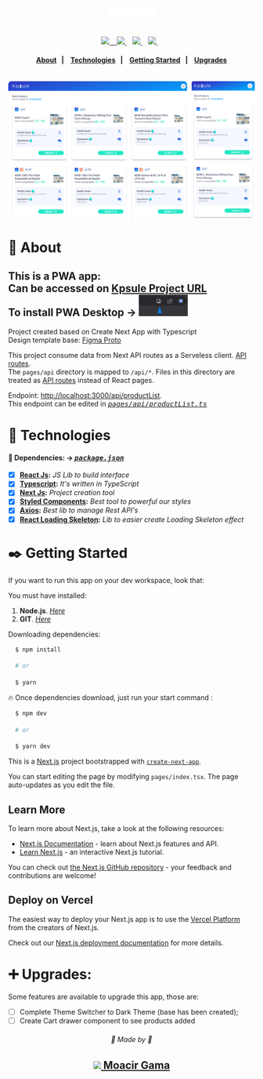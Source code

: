 <h1 align=center>
  <img src="public/images/logo-icon.svg" width=100  />
</h1>

<div align="center" style="margin-top: 30px;">  
    <a href="https://pt-br.reactjs.org/docs/getting-started.html" target="_blank"  rel="noopener noreferrer">
        <img src="https://img.shields.io/badge/react-%2320232a.svg?style=for-the-badge&logo=react&logoColor=%2361DAFB" height="26" 
    </a> &nbsp;&nbsp;
    <a href="https://nextjs.org/docs/getting-started" target="_blank"  rel="noopener noreferrer" >
        <img src="https://img.shields.io/badge/Next-black?style=for-the-badge&logo=next.js&logoColor=white" height="25"/>
    </a>&nbsp;&nbsp;
     <a href="https://www.typescriptlang.org/" target="_blank"  rel="noopener noreferrer" >
        <img src="https://img.shields.io/badge/typescript-%23007ACC.svg?style=for-the-badge&logo=typescript&logoColor=white" height="25"/>
    </a>&nbsp;&nbsp;
     <a href="https://styled-components.com/" target="_blank"  rel="noopener noreferrer" >
        <img src="https://img.shields.io/badge/styled--components-DB7093?style=for-the-badge&logo=styled-components&logoColor=white" height="25"/>
    </a>&nbsp;&nbsp;
</div>

<h4 align=center>
  <a href="#notebook-about">About</a>&nbsp;&nbsp;&nbsp;|&nbsp;&nbsp;&nbsp;
  <a href="#hammer-technologies">Technologies</a>&nbsp;&nbsp;&nbsp;|&nbsp;&nbsp;&nbsp;
  <a href="#black_nib-getting-started">Getting Started</a>&nbsp;&nbsp;&nbsp;|&nbsp;&nbsp;&nbsp;
  <a href="#heavy_plus_sign-upgrades">Upgrades</a>
</h4>

<br>
<img src="public/images/desktop-version.png" />

# :notebook: About

<h2>
  This is a PWA app: </br>
  Can be accessed on <a href="https://kpsule-project-aa69.vercel.app/">Kpsule Project URL</a> </br>
  To install PWA Desktop -> <img src="public/images/pwa-shortcut.jpg" width=100 />
</h2>



Project created based on Create Next App with Typescript </br>
Design template base: [Figma Proto](https://www.figma.com/file/tAcUO4he80CxDqN032yaxz/Frontend-Test?node-id=0%3A1)

This project consume data from Next API routes as a Serveless client. [API routes](https://nextjs.org/docs/api-routes/introduction). </br>
The `pages/api` directory is mapped to `/api/*`. Files in this directory are treated as [API routes](https://nextjs.org/docs/api-routes/introduction) instead of React pages.

Endpoint: [http://localhost:3000/api/productList](http://localhost:3000/api/productList). </br>
This endpoint can be edited in <i><kbd> [pages/api/productList.ts](./src/pages/api/productList.ts) </kbd></i>

# :hammer: Technologies

#### 📃 Dependencies: -> <i><kbd> [package.json](./package.json) </kbd></i>

- [x] <b>[React Js](https://reactjs.org/):</b> <i>JS Lib to build interface</i>
- [x] <b>[Typescript](https://www.typescriptlang.org/):</b> <i>It's written in TypeScript</i>
- [x] <b>[Next Js](https://nextjs.org/docs/getting-started):</b> <i>Project creation tool </i>
- [x] <b>[Styled Components](https://styled-components.com/):</b> <i>Best tool to powerful our styles</i>
- [x] <b>[Axios](https://axios-http.com/docs/intro):</b> <i>Best lib to manage Rest API's </i>
- [x] <b>[React Loading Skeleton](https://www.npmjs.com/package/react-loading-skeleton):</b> <i>Lib to easier create Loading Skeleton effect </i>

# :black_nib: Getting Started

If you want to run this app on your dev workspace, look that:

You must have installed:

1. **Node.js**. <i>[Here](https://nodejs.org/en/)</i>
2. **GIT**. <i>[Here](https://git-scm.com)</i>

Downloading dependencies:

```bash
  $ npm install

  # or

  $ yarn
```

:fire: Once dependencies download, just run your start command :

```bash
  $ npm dev

  # or

  $ yarn dev
```

This is a [Next.js](https://nextjs.org/) project bootstrapped with [`create-next-app`](https://github.com/vercel/next.js/tree/canary/packages/create-next-app).

You can start editing the page by modifying `pages/index.tsx`. The page auto-updates as you edit the file.

## Learn More

To learn more about Next.js, take a look at the following resources:

- [Next.js Documentation](https://nextjs.org/docs) - learn about Next.js features and API.
- [Learn Next.js](https://nextjs.org/learn) - an interactive Next.js tutorial.

You can check out [the Next.js GitHub repository](https://github.com/vercel/next.js/) - your feedback and contributions are welcome!

## Deploy on Vercel

The easiest way to deploy your Next.js app is to use the [Vercel Platform](https://vercel.com/new?utm_medium=default-template&filter=next.js&utm_source=create-next-app&utm_campaign=create-next-app-readme) from the creators of Next.js.

Check out our [Next.js deployment documentation](https://nextjs.org/docs/deployment) for more details.

# :heavy_plus_sign: Upgrades:

Some features are available to upgrade this app, those are:

- [ ] Complete Theme Switcher to Dark Theme (base has been created);
- [ ] Create Cart drawer component to see products added

<p align=center> 
  <h6 align=center>💙 Made by 💙</h6> 
  <h2 align=center>
  <a href="https://www.linkedin.com/in/gama-leal">  
    <img src="https://img.shields.io/badge/linkedin-%230077B5.svg?style=for-the-badge&logo=linkedin&logoColor=white" width=70>
    Moacir Gama
  </a>
  </h2>
</p>
